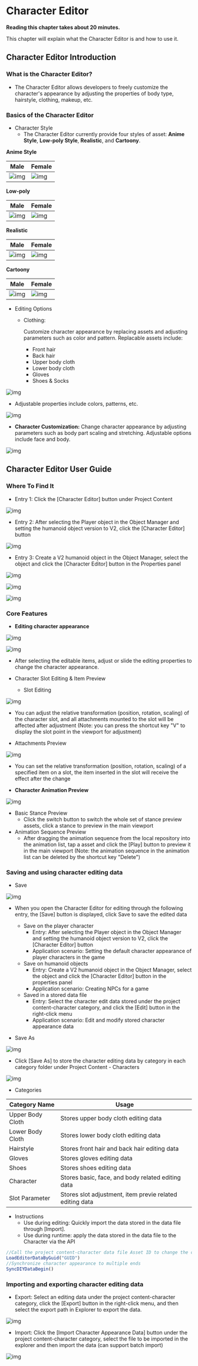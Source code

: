 # Character Editor

**Reading this chapter takes about 20 minutes.**

This chapter will explain what the Character Editor is and how to use it.


## Character Editor Introduction

### What is the Character Editor?

- The Character Editor allows developers to freely customize the character's appearance by adjusting the properties of body type, hairstyle, clothing, makeup, etc.

### Basics of the Character Editor

- Character Style
  - The Character Editor currently provide four styles of asset: **Anime Style**, **Low-poly Style**, **Realistic**, and **Cartoony**.

**Anime Style**

| Male                                                         | Female                                                       |
| ------------------------------------------------------------ | ------------------------------------------------------------ |
| ![img](https://arkimg-qn.ark.online/1681727691521_797-1701053411928-126.png) | ![img](https://arkimg-qn.ark.online/1681727691476_917-1701053411929-128.png) |

**Low-poly**

| Male                                                       | Female                                                     |
| ---------------------------------------------------------- | ---------------------------------------------------------- |
| ![img](https://arkimg-qn.ark.online/1681727691613_794.png) | ![img](https://arkimg-qn.ark.online/1681727691429_659.png) |

**Realistic**

| Male                                                       | Female                                                     |
| ---------------------------------------------------------- | ---------------------------------------------------------- |
| ![img](https://arkimg-qn.ark.online/1681727691659_808.png) | ![img](https://arkimg-qn.ark.online/1681727691566_381.png) |

**Cartoony**

| Male                                                         | Female                                                       |
| ------------------------------------------------------------ | ------------------------------------------------------------ |
| ![img](https://arkimg-qn.ark.online/6e1fc63378da4181a610d3249dbc5592_74082639.webp) | ![img](https://arkimg-qn.ark.online/fa9af05a46534161bc7a33ee32c84a55_74082640.webp) |

- Editing Options

  - Clothing: 

    Customize character appearance by replacing assets and adjusting parameters such as color and pattern. Replacable assets include: 

    - Front hair 
    - Back hair 
    - Upper body cloth 
    - Lower body cloth 
    - Gloves 
    - Shoes & Socks

![img](https://arkimg-qn.ark.online/1701052739825-72.png) 

- Adjustable properties include colors, patterns, etc.

![img](https://arkimg-qn.ark.online/1701052739824-55.png)

- **Character Customization:** Change character appearance by adjusting parameters such as body part scaling and stretching. Adjustable options include face and body.

![img](https://arkimg-qn.ark.online/1701052739824-56.png)

## Character Editor User Guide

### Where To Find It

- Entry 1: Click the [Character Editor] button under Project Content

![img](https://arkimg-qn.ark.online/1701052739824-57.png)

- Entry 2: After selecting the Player object in the Object Manager and setting the humanoid object version to V2, click the [Character Editor] button

![img](https://arkimg-qn.ark.online/1701052739824-58.png)

- Entry 3: Create a V2 humanoid object in the Object Manager, select the object and click the [Character Editor] button in the Properties panel

![img](https://arkimg-qn.ark.online/1701052739824-59.png)

![img](https://arkimg-qn.ark.online/1701052739824-60.png)

![img](https://arkimg-qn.ark.online/1701052739824-61.png)

### Core Features

- **Editing character appearance**

![img](https://arkimg-qn.ark.online/1701052739825-62.png)

![img](https://arkimg-qn.ark.online/1701052739825-63.png)

- After selecting the editable items, adjust or slide the editing properties to change the character appearance.

- Character Slot Editing & Item Preview
  - Slot Editing

![img](https://arkimg-qn.ark.online/1701052739825-64.png)

- You can adjust the relative transformation (position, rotation, scaling) of the character slot, and all attachments mounted to the slot will be affected after adjustment (Note: you can press the shortcut key "V" to display the slot point in the viewport for adjustment)

- Attachments Preview

![img](https://arkimg-qn.ark.online/1701052739825-65.png)



- You can set the relative transformation (position, rotation, scaling) of a specified item on a slot, the item inserted in the slot will receive the effect after the change

- **Character Animation Preview**

![img](https://arkimg-qn.ark.online/1701052739825-66.png)

- Basic Stance Preview
  - Click the switch button to switch the whole set of stance preview assets, click a stance to preview in the main viewport
- Animation Sequence Preview
  - After dragging the animation sequence from the local repository into the animation list, tap a asset and click the [Play] button to preview it in the main viewport (Note: the animation sequence in the animation list can be deleted by the shortcut key "Delete")

### Saving and using character editing data

- Save

![img](https://arkimg-qn.ark.online/1701052739825-67.png)



- When you open the Character Editor for editing through the following entry, the [Save] button is displayed, click Save to save the edited data
  - Save on the player character
    - Entry: After selecting the Player object in the Object Manager and setting the humanoid object version to V2, click the [Character Editor] button
    - Application scenario: Setting the default character appearance of player characters in the game
  - Save on humanoid objects
    - Entry: Create a V2 humanoid object in the Object Manager, select the object and click the [Character Editor] button in the properties panel
    - Application scenario: Creating NPCs for a game
  - Saved in a stored data file
    - Entry: Select the character edit data stored under the project content-character category, and click the [Edit] button in the right-click menu
    - Application scenario: Edit and modify stored character appearance data

- Save As

![img](https://arkimg-qn.ark.online/1701052739825-68.png)

- Click [Save As] to store the character editing data by category in each category folder under Project Content - Characters

![img](https://arkimg-qn.ark.online/1701052739825-69.jpeg)

- Categories

| Category Name    | Usage                                                    |
| ---------------- | -------------------------------------------------------- |
| Upper Body Cloth | Stores upper body cloth editing data                     |
| Lower Body Cloth | Stores lower body cloth editing data                     |
| Hairstyle        | Stores front hair and back hair editing data             |
| Gloves           | Stores gloves editing data                               |
| Shoes            | Stores shoes editing data                                |
| Character        | Stores basic, face, and body related editing data        |
| Slot Parameter   | Stores slot adjustment, item previe related editing data |

- Instructions
  - Use during editing: Quickly import the data stored in the data file through [Import].
  - Use during runtime: apply the data stored in the data file to the Character via the API

```TypeScript
//Call the project content-character data file Asset ID to change the corresponding data of the humanoid object
LoadEditorDataByGuid("GUID")
//Synchronize character appearance to multiple ends
SyncDIYDataBegin()
```



### Importing and exporting character editing data

- Export: Select an editing data under the project content-character category, click the [Export] button in the right-click menu, and then select the export path in Explorer to export the data.

![img](https://arkimg-qn.ark.online/1701052739825-70.png)

- Import: Click the [Import Character Appearance Data] button under the project content-character category, select the file to be imported in the explorer and then import the data (can support batch import)

![img](https://arkimg-qn.ark.online/1701052739825-71.png)
